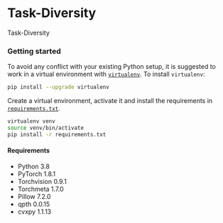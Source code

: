 # Task-Diversity
Task-Diversity


### Getting started
To avoid any conflict with your existing Python setup, it is suggested to work in a virtual environment with [`virtualenv`](https://docs.python-guide.org/dev/virtualenvs/). To install `virtualenv`:
```bash
pip install --upgrade virtualenv
```
Create a virtual environment, activate it and install the requirements in [`requirements.txt`](requirements.txt).
```bash
virtualenv venv
source venv/bin/activate
pip install -r requirements.txt
```

#### Requirements
 - Python 3.8
 - PyTorch 1.8.1
 - Torchvision 0.9.1
 - Torchmeta 1.7.0
 - Pillow 7.2.0
 - qpth 0.0.15
 - cvxpy 1.1.13
